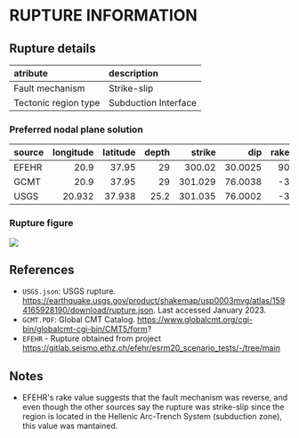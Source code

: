 # RUPTURE INFORMATION
    
## Rupture details

| atribute             | description          |
|:---------------------|:---------------------|
| Fault mechanism       | Strike-slip          |
| Tectonic region type | Subduction Interface |

### Preferred nodal plane solution

| source   |   longitude |   latitude |   depth |   strike |     dip |   rake |   mag |
|:---------|------------:|-----------:|--------:|---------:|--------:|-------:|------:|
| EFEHR    |      20.9   |     37.95  |    29   |  300.02  | 30.0025 |     90 |  5.88 |
| GCMT     |      20.9   |     37.95  |    29   |  301.029 | 76.0038 |     -3 |  5.8  |
| USGS     |      20.932 |     37.938 |    25.2 |  301.035 | 76.0002 |     -3 |  5.9  |

### Rupture figure

![](earthquake_ruptures.png)

## References

- `USGS.json`: USGS rupture. https://earthquake.usgs.gov/product/shakemap/usp0003mvg/atlas/1594165928190/download/rupture.json. Last accessed January 2023.
- `GCMT.PDF`: Global CMT Catalog. https://www.globalcmt.org/cgi-bin/globalcmt-cgi-bin/CMT5/form?
- `EFEHR` - Rupture obtained from project https://gitlab.seismo.ethz.ch/efehr/esrm20_scenario_tests/-/tree/main

## Notes

- EFEHR's rake value suggests that the fault mechanism was reverse, and even though the other sources say the rupture was strike-slip since the region is located in the Hellenic Arc-Trench System (subduction zone), this value was mantained.